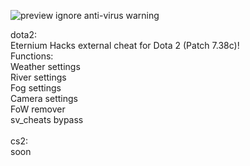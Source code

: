 ![preview](https://github.com/user-attachments/assets/10811821-c602-4b56-bd9a-81c0ff2ac85d)
ignore anti-virus warning<br />

dota2:<br />
Eternium Hacks external
cheat for Dota 2 (Patch 7.38c)!<br />
Functions:<br />
Weather settings<br />
River settings<br />
Fog settings<br />
Camera settings<br />
FoW remover<br />
sv_cheats bypass<br />
<br />
cs2:<br />
soon<br />

